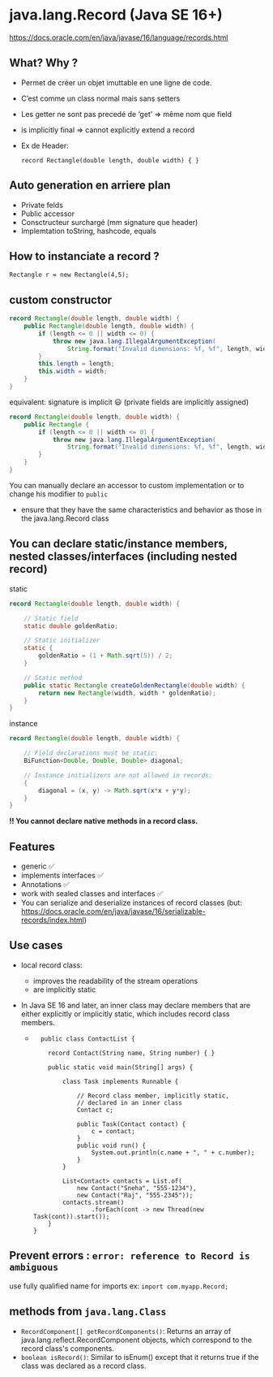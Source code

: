# java.lang.Record (Java SE 16+)

https://docs.oracle.com/en/java/javase/16/language/records.html

## What? Why ?

- Permet de créer un objet imuttable en une ligne de code.
- C’est comme un class normal mais sans setters
- Les getter ne sont pas precedé de ‘get’ => même nom que field
- is implicitly final => cannot explicitly extend a record
- Ex de Header:

  `record Rectangle(double length, double width) { }`

## Auto generation en arriere plan

- Private felds
- Public accessor
- Consctructeur surchargé (mm signature que header)
- Implemtation toString, hashcode, equals

## How to instanciate a record ?

`Rectangle r = new Rectangle(4,5);
`

## custom constructor

```java
record Rectangle(double length, double width) {
    public Rectangle(double length, double width) {
        if (length <= 0 || width <= 0) {
            throw new java.lang.IllegalArgumentException(
                String.format("Invalid dimensions: %f, %f", length, width));
        }
        this.length = length;
        this.width = width;
    }
}
```

equivalent: signature is implicit :smiley: (private fields are implicitly assigned)

```java
record Rectangle(double length, double width) {
    public Rectangle {
        if (length <= 0 || width <= 0) {
            throw new java.lang.IllegalArgumentException(
                String.format("Invalid dimensions: %f, %f", length, width));
        }
    }
}
```

You can manually declare an accessor to custom implementation or to change his modifier to `public`

- ensure that they have the same characteristics and behavior as those in the java.lang.Record class

## You can declare static/instance members, nested classes/interfaces (including nested record)

static

```java
record Rectangle(double length, double width) {

    // Static field
    static double goldenRatio;

    // Static initializer
    static {
        goldenRatio = (1 + Math.sqrt(5)) / 2;
    }

    // Static method
    public static Rectangle createGoldenRectangle(double width) {
        return new Rectangle(width, width * goldenRatio);
    }
}
```

instance

```java
record Rectangle(double length, double width) {

    // Field declarations must be static:
    BiFunction<Double, Double, Double> diagonal;

    // Instance initializers are not allowed in records:
    {
        diagonal = (x, y) -> Math.sqrt(x*x + y*y);
    }
}
```

**!! You cannot declare native methods in a record class.**

## Features

- generic :white_check_mark:
- implements interfaces :white_check_mark:
- Annotations :white_check_mark:
- work with sealed classes and interfaces :white_check_mark:
- You can serialize and deserialize instances of record classes (but: https://docs.oracle.com/en/java/javase/16/serializable-records/index.html)

## Use cases

- local record class:
  - improves the readability of the stream operations
  - are implicitly static
- In Java SE 16 and later, an inner class may declare members that are either explicitly or implicitly static, which includes record class members.

  - ```
      public class ContactList {

        record Contact(String name, String number) { }

        public static void main(String[] args) {

            class Task implements Runnable {

                // Record class member, implicitly static,
                // declared in an inner class
                Contact c;

                public Task(Contact contact) {
                    c = contact;
                }
                public void run() {
                    System.out.println(c.name + ", " + c.number);
                }
            }

            List<Contact> contacts = List.of(
                new Contact("Sneha", "555-1234"),
                new Contact("Raj", "555-2345"));
            contacts.stream()
                    .forEach(cont -> new Thread(new Task(cont)).start());
        }
    }
    ```

## Prevent errors : `error: reference to Record is ambiguous`

use fully qualified name for imports ex:
`import com.myapp.Record;`

## methods from `java.lang.Class`

- `RecordComponent[] getRecordComponents()`: Returns an array of java.lang.reflect.RecordComponent objects, which correspond to the record class's components.
- `boolean isRecord()`: Similar to isEnum() except that it returns true if the class was declared as a record class.
